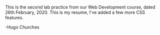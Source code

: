 This is the second lab practice from our Web Development course, dated 26th February, 2020. This is my resume, I've added a few more CSS features.

-Hugo Churches


